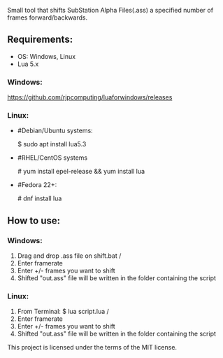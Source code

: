 Small tool that shifts SubStation Alpha Files(.ass) a specified number of frames forward/backwards.

## Requirements: 
- OS: Windows, Linux
- Lua 5.x 

### Windows: 
https://github.com/rjpcomputing/luaforwindows/releases

### Linux:
- \#Debian/Ubuntu systems:

     $ sudo apt install lua5.3	 
- \#RHEL/CentOS systems      
          			
     \# yum install epel-release && yum install lua		
- \#Fedora 22+:

     \# dnf install lua		                			

## How to use:

### Windows:
1. Drag and drop .ass file on shift.bat / 
2. Enter framerate
3. Enter +/- frames you want to shift
4. Shifted "out.ass" file will be written in the folder containing the script

### Linux:
1. From Terminal: $ lua script.lua /<subtitle file>
2. Enter framerate
3. Enter +/- frames you want to shift
4. Shifted "out.ass" file will be written in the folder containing the script

This project is licensed under the terms of the MIT license.
